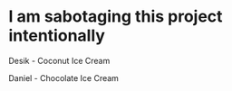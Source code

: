 
# I am sabotaging this project intentionally

Desik - Coconut Ice Cream

Daniel - Chocolate Ice Cream
